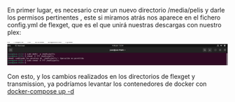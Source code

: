 En primer lugar, es necesario crear un nuevo directorio /media/pelis y darle los permisos pertinentes , este si miramos atrás nos aparece en el fichero config.yml de flexget, que es el que unirá nuestras descargas con nuestro plex:

![](/IMG/18.PNG)

Con esto, y los cambios realizados en los directorios de flexget y transmission, ya podríamos levantar los contenedores de docker con [docker-compose up -d]()
